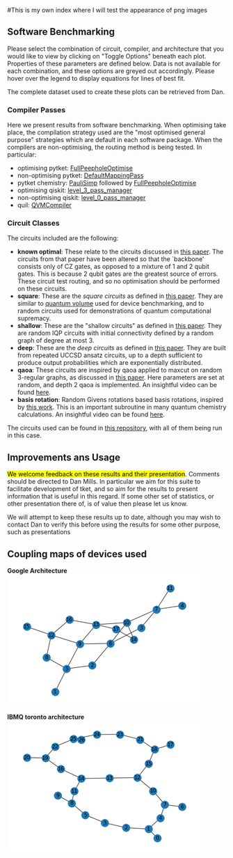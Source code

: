#This is my own index where I will test the appearance of png images

<html lang="en">
<head>
  <script src="https://cdnjs.cloudflare.com/ajax/libs/Chart.js/2.9.4/Chart.min.js"></script>
  <script src="https://ajax.googleapis.com/ajax/libs/jquery/3.5.1/jquery.min.js"></script>
  <script src="https://cdn.jsdelivr.net/npm/handlebars@latest/dist/handlebars.js"></script>
  
  <script src="PageManager.js"></script>
  <script src="GraphTileManager.js"></script>
  <script type="text/javascript" src="depth_data.json"></script>
  <script type="text/javascript" src="depth_line_data.json"></script>
  <script type="text/javascript" src="time_data.json"></script>
  <script type="text/javascript" src="time_line_data.json"></script>
  <link href="style.css" rel="stylesheet"></link>

</head>
<body>

## Software Benchmarking

Please select the combination of circuit, compiler, and architecture that you
would like to view by clicking on "Toggle Options" beneath each plot. 
Properties of these parameters are defined below. Data is not available for
each combination, and these options are greyed out accordingly. Please hover 
over the legend to display equations for lines of best fit.

<div id="graph-tile-container"></div>

The complete dataset used to create these plots
can be retrieved from Dan.

<script>
  $(function(){
    var includes = $('[data-include]');
    jQuery.each(includes, function(){
      var file = $(this).data('include') + '.html';
      $(this).load(file);
    });
  });
</script>

### Compiler Passes

Here we present results from software benchmarking. When optimising take place,
the compilation strategy used are the "most optimised general purpose"
strategies which are default in each software package. When the compilers are
non-optimising, the routing method is being tested. In particular:

- optimising pytket:
  [FullPeepholeOptimise](https://cqcl.github.io/pytket/build/html/passes.html#pytket.passes.FullPeepholeOptimise)
- non-optimising pytket:
  [DefaultMappingPass](https://cqcl.github.io/pytket/build/html/passes.html?highlight=default%20mapping%20pass#pytket.passes.DefaultMappingPass)
- pytket chemistry:
  [PauliSimp](https://cqcl.github.io/pytket/build/html/passes.html#pytket.passes.GuidedPauliSimp) 
  followed by
  [FullPeepholeOptimise](https://cqcl.github.io/pytket/build/html/passes.html#pytket.passes.FullPeepholeOptimise)
- optimising qiskit:
  [level_3_pass_manager](https://qiskit.org/documentation/stubs/qiskit.transpiler.preset_passmanagers.level_3_pass_manager.html#qiskit.transpiler.preset_passmanagers.level_3_pass_manager)
- non-optimising qiskit:
  [level_0_pass_manager](https://qiskit.org/documentation/stubs/qiskit.transpiler.preset_passmanagers.level_0_pass_manager.html#qiskit.transpiler.preset_passmanagers.level_0_pass_manager) 
- quil:
  [QVMCompiler](https://pyquil-docs.rigetti.com/en/stable/apidocs/autogen/pyquil.api.QVMCompiler.html?highlight=QVMCompiler#pyquil.api.QVMCompiler) 

### Circuit Classes

The circuits included are the following:

- **known optimal**: These relate to the circuits discussed in [this
  paper](https://arxiv.org/abs/2002.09783). The circuits from that paper have
  been altered so that the `backbone' consists only of CZ gates, as opposed to
  a mixture of 1 and 2 qubit gates. This is because 2 qubit gates are the
  greatest source of errors. These circuit test routing, and so no optimisation
  should be performed on these circuits.
- **square**: These are the *square circuits* as defined in [this paper][1].
  They are similar to [quantum volume](https://arxiv.org/abs/1811.12926) used
  for device benchmarking, and to random circuits used for demonstrations of
  quantum computational supremacy.
- **shallow**: These are the "shallow circuits" as defined in [this paper][1].
  They are random IQP circuits with initial connectivity defined by a random
  graph of degree at most 3.
- **deep**: These are the *deep circuits* as defined in [this paper][1]. They
  are built from repeated UCCSD ansatz circuits, up to a depth sufficient to
  produce output probabilities which are exponentially distributed.
- **qaoa**: These circuits are inspired by qaoa applied to maxcut on random
  3-regular graphs, as discussed in [this
  paper](https://arxiv.org/abs/2004.04197). Here parameters are set at random,
  and depth 2 qaoa is implemented. An insightful video can be found
  [here](https://youtu.be/bhNin0MjH9I).
- **basis rotation**: Random Givens rotations based basis rotations, inspired
  by [this work](https://arxiv.org/abs/2004.04174). This is an important
  subroutine in many quantum chemistry calculations. An insightful video can be
  found [here](https://youtu.be/nfXEdbPXGek).

[1]: https://arxiv.org/abs/2006.01273 "Application motivated benchmarking"

The circuits used can be found in [this
repository](https://github.com/CQCL-DEV/software_benchmarking), with all of
them being run in this case.

## Improvements ans Usage

<mark>We welcome feedback on these results and their presentation</mark>. 
Comments should be directed to Dan Mills. In particular we aim for this suite 
to facilitate development of tket, and so aim
for the results to present information that is useful in this regard. If some
other set of statistics, or other presentation there of, is of value then
please let us know.

We will attempt to keep these results up to date, although you may wish to
contact Dan to verify this before using the results for some other purpose,
such as presentations

</body>
</html>

## Coupling maps of devices used
**Google Architecture**
![Google Arch](https://github.com/kris514/github_actions_practise/blob/main/images/google%20arch.png)

**IBMQ toronto architecture**
![Test Image 5](https://github.com/kris514/github_actions_practise/blob/main/images/ibmq_toronto.png)
